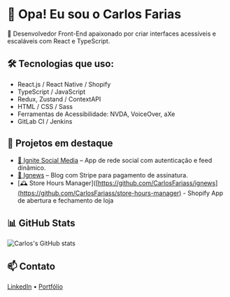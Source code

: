 # 👋 Opa! Eu sou o Carlos Farias

🚀 Desenvolvedor Front-End apaixonado por criar interfaces acessíveis e escaláveis com React e TypeScript.

## 🛠️ Tecnologias que uso:
- React.js / React Native / Shopify
- TypeScript / JavaScript
- Redux, Zustand / ContextAPI
- HTML / CSS / Sass
- Ferramentas de Acessibilidade: NVDA, VoiceOver, aXe
- GitLab CI / Jenkins

## 💼 Projetos em destaque
- [📱 Ignite Social Media](https://github.com/CarlosFariass/ignite-social-media) – App de rede social com autenticação e feed dinâmico.
- [📰 Ignews](https://github.com/CarlosFariass/ignews) – Blog com Stripe para pagamento de assinatura.
- [🕰️ Store Hours Manager]([https://github.com/CarlosFariass/ignews](https://github.com/CarlosFariass/store-hours-manager) - Shopify App de abertura e fechamento de loja

## 📊 GitHub Stats
![Carlos's GitHub stats](https://github-readme-stats.vercel.app/api?username=CarlosFariass&show_icons=true&theme=tokyonight)

## 📫 Contato
[LinkedIn](https://www.linkedin.com/in/carlos-farias-86b7a2121/) • [Portfólio](https://carlos-farias-resume.vercel.app)
